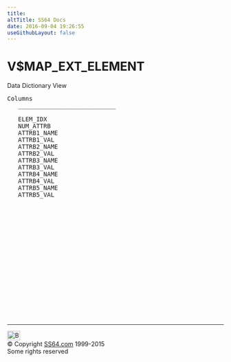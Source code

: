 ```yaml
---
title:
altTitle: SS64 Docs
date: 2016-09-04 19:26:55
useGithubLayout: false
---
```

<!-- #BeginLibraryItem "/Library/head_orav.lbi" --><!-- #EndLibraryItem --><h1>V$MAP_EXT_ELEMENT </h1>  
 <p> Data Dictionary View </p> 
 
<pre>Columns
   ___________________________
 
   ELEM_IDX
   NUM_ATTRB
   ATTRB1_NAME
   ATTRB1_VAL
   ATTRB2_NAME
   ATTRB2_VAL
   ATTRB3_NAME
   ATTRB3_VAL
   ATTRB4_NAME
   ATTRB4_VAL
   ATTRB5_NAME
   ATTRB5_VAL

</pre>
<p><b></b></p><!-- #BeginLibraryItem "/Library/foot_orad.lbi" --><p>
<!-- oracle-footer -->
<ins class="adsbygoogle" style="display:inline-block;width:300px;height:250px" data-ad-client="ca-pub-6140977852749469" data-ad-slot="4275490898"></ins>
<script>
(adsbygoogle = window.adsbygoogle || []).push({});
</script></p>
<hr>
<div id="bl" class="footer"><a href="V$MAP_EXT_ELEMENT.html#"><img src="../images/top.png" width="30" height="22" alt="Back to the Top"></a></div>
<div id="br" class="footer, tagline">© Copyright <a href="../index.html">SS64.com</a> 1999-2015<br>
Some rights reserved</div>
<!-- #EndLibraryItem -->

